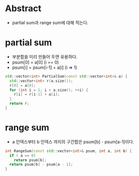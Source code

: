# Abstract

- partial sum과 range sum에 대해 적는다.

# partial sum

- 부분합을 미리 만들어 두면 유용하다.
- psum[0] = a[0]             (i == 0)
- psum[i] = psum[i-1] + a[i] (i => 1)

```cpp
std::vector<int> PartialSum(const std::vector<int>& a) {
  std::vector<int> r(a.size());
  r[0] = a[0];
  for (int i = 1; i < a.size(); ++i) {
    r[i] = r[i-1] + a[i];
  }
  return r;
}
```

# range sum

- a 인덱스부터 b 인덱스 까지의 구간합은  psum[b] - psum[a-1]이다.

```cpp
int RangeSum(const std::vector<int>& psum, int a, int b) {
  if ( a == 0)
    return psum[b];
  return psum[b] - psum[a - 1];
}
```